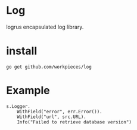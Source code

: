 # Log

logrus encapsulated log library.


# install

```golang
go get github.com/workpieces/log
```

# Example

```golang
s.Logger.
	WithField("error", err.Error()).
	WithField("url", src.URL).
	Info("Failed to retrieve database version")
```
